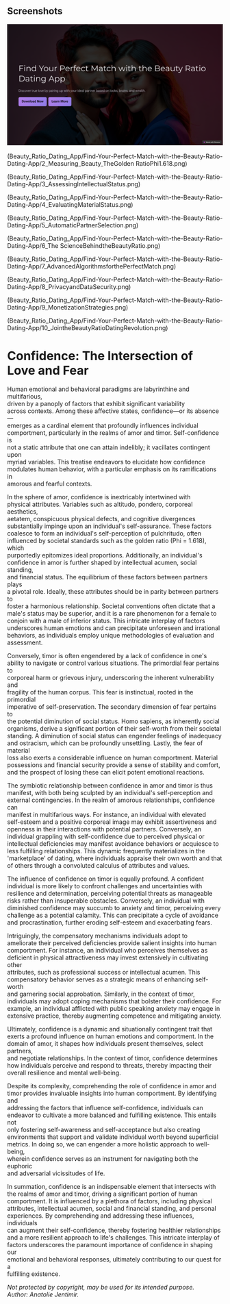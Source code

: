 ## Screenshots
![1](https://github.com/jentimanatol/Presentation/blob/bbbe51f16eded4511e7b5f6da63080d8b9c7dc78/Beauty_Ratio_Dating_App/Find-Your-Perfect-Match-with-the-Beauty-Ratio-Dating-App/1_FindYourPerfectMatchwiththeBeutyRatioDatingApp.png)

(Beauty_Ratio_Dating_App/Find-Your-Perfect-Match-with-the-Beauty-Ratio-Dating-App/2_Measuring_Beauty_TheGolden RatioPhi1.618.png)

(Beauty_Ratio_Dating_App/Find-Your-Perfect-Match-with-the-Beauty-Ratio-Dating-App/3_AssessingIntellectualStatus.png)

(Beauty_Ratio_Dating_App/Find-Your-Perfect-Match-with-the-Beauty-Ratio-Dating-App/4_EvaluatingMaterialStatus.png)

(Beauty_Ratio_Dating_App/Find-Your-Perfect-Match-with-the-Beauty-Ratio-Dating-App/5_AutomaticPartnerSelection.png)

(Beauty_Ratio_Dating_App/Find-Your-Perfect-Match-with-the-Beauty-Ratio-Dating-App/6_The ScienceBehindtheBeautyRatio.png)

(Beauty_Ratio_Dating_App/Find-Your-Perfect-Match-with-the-Beauty-Ratio-Dating-App/7_AdvancedAlgorithmsforthePerfectMatch.png)

(Beauty_Ratio_Dating_App/Find-Your-Perfect-Match-with-the-Beauty-Ratio-Dating-App/8_PrivacyandDataSecurity.png)

(Beauty_Ratio_Dating_App/Find-Your-Perfect-Match-with-the-Beauty-Ratio-Dating-App/9_MonetizationStrategies.png)


(Beauty_Ratio_Dating_App/Find-Your-Perfect-Match-with-the-Beauty-Ratio-Dating-App/10_JointheBeautyRatioDatingRevolution.png)


# Confidence: The Intersection of Love and Fear

Human emotional and behavioral paradigms are labyrinthine and multifarious,  
driven by a panoply of factors that exhibit significant variability  
across contexts. Among these affective states, confidence—or its absence—  
emerges as a cardinal element that profoundly influences individual  
comportment, particularly in the realms of amor and timor. Self-confidence is  
not a static attribute that one can attain indelibly; it vacillates contingent upon  
myriad variables. This treatise endeavors to elucidate how confidence  
modulates human behavior, with a particular emphasis on its ramifications in  
amorous and fearful contexts.

In the sphere of amor, confidence is inextricably intertwined with  
physical attributes. Variables such as altitudo, pondero, corporeal aesthetics,  
aetatem, conspicuous physical defects, and cognitive divergences  
substantially impinge upon an individual's self-assurance. These factors  
coalesce to form an individual's self-perception of pulchritudo, often  
influenced by societal standards such as the golden ratio (Phi = 1.618), which  
purportedly epitomizes ideal proportions. Additionally, an individual's  
confidence in amor is further shaped by intellectual acumen, social standing,  
and financial status. The equilibrium of these factors between partners plays  
a pivotal role. Ideally, these attributes should be in parity between partners to  
foster a harmonious relationship. Societal conventions often dictate that a  
male's status may be superior, and it is a rare phenomenon for a female to  
conjoin with a male of inferior status. This intricate interplay of factors  
underscores human emotions and can precipitate unforeseen and irrational  
behaviors, as individuals employ unique methodologies of evaluation and  
assessment.

Conversely, timor is often engendered by a lack of confidence in one's  
ability to navigate or control various situations. The primordial fear pertains to  
corporeal harm or grievous injury, underscoring the inherent vulnerability and  
fragility of the human corpus. This fear is instinctual, rooted in the primordial  
imperative of self-preservation. The secondary dimension of fear pertains to  
the potential diminution of social status. Homo sapiens, as inherently social  
organisms, derive a significant portion of their self-worth from their societal  
standing. A diminution of social status can engender feelings of inadequacy  
and ostracism, which can be profoundly unsettling. Lastly, the fear of material  
loss also exerts a considerable influence on human comportment. Material  
possessions and financial security provide a sense of stability and comfort,  
and the prospect of losing these can elicit potent emotional reactions.

The symbiotic relationship between confidence in amor and timor is thus  
manifest, with both being sculpted by an individual's self-perception and  
external contingencies. In the realm of amorous relationships, confidence can  
manifest in multifarious ways. For instance, an individual with elevated  
self-esteem and a positive corporeal image may exhibit assertiveness and  
openness in their interactions with potential partners. Conversely, an  
individual grappling with self-confidence due to perceived physical or  
intellectual deficiencies may manifest avoidance behaviors or acquiesce to  
less fulfilling relationships. This dynamic frequently materializes in the  
'marketplace' of dating, where individuals appraise their own worth and that  
of others through a convoluted calculus of attributes and values.

The influence of confidence on timor is equally profound. A confident  
individual is more likely to confront challenges and uncertainties with  
resilience and determination, perceiving potential threats as manageable  
risks rather than insuperable obstacles. Conversely, an individual with  
diminished confidence may succumb to anxiety and timor, perceiving every  
challenge as a potential calamity. This can precipitate a cycle of avoidance  
and procrastination, further eroding self-esteem and exacerbating fears.

Intriguingly, the compensatory mechanisms individuals adopt to  
ameliorate their perceived deficiencies provide salient insights into human  
comportment. For instance, an individual who perceives themselves as  
deficient in physical attractiveness may invest extensively in cultivating other  
attributes, such as professional success or intellectual acumen. This  
compensatory behavior serves as a strategic means of enhancing self-worth  
and garnering social approbation. Similarly, in the context of timor,  
individuals may adopt coping mechanisms that bolster their confidence. For  
example, an individual afflicted with public speaking anxiety may engage in  
extensive practice, thereby augmenting competence and mitigating anxiety.

Ultimately, confidence is a dynamic and situationally contingent trait that  
exerts a profound influence on human emotions and comportment. In the  
domain of amor, it shapes how individuals present themselves, select partners,  
and negotiate relationships. In the context of timor, confidence determines  
how individuals perceive and respond to threats, thereby impacting their  
overall resilience and mental well-being.

Despite its complexity, comprehending the role of confidence in amor and  
timor provides invaluable insights into human comportment. By identifying and  
addressing the factors that influence self-confidence, individuals can  
endeavor to cultivate a more balanced and fulfilling existence. This entails not  
only fostering self-awareness and self-acceptance but also creating  
environments that support and validate individual worth beyond superficial  
metrics. In doing so, we can engender a more holistic approach to well-being,  
wherein confidence serves as an instrument for navigating both the euphoric  
and adversarial vicissitudes of life.

In summation, confidence is an indispensable element that intersects with  
the realms of amor and timor, driving a significant portion of human  
comportment. It is influenced by a plethora of factors, including physical  
attributes, intellectual acumen, social and financial standing, and personal  
experiences. By comprehending and addressing these influences, individuals  
can augment their self-confidence, thereby fostering healthier relationships  
and a more resilient approach to life's challenges. This intricate interplay of  
factors underscores the paramount importance of confidence in shaping our  
emotional and behavioral responses, ultimately contributing to our quest for a  
fulfilling existence.

_Not protected by copyright, may be used for its intended purpose._  
_Author: Anatolie Jentimir._

